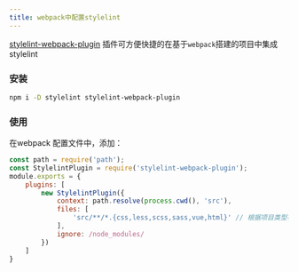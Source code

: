 ```yaml
---
title: webpack中配置stylelint
---
```


[stylelint-webpack-plugin](https://www.npmjs.com/package/stylelint-webpack-plugin) 插件可方便快捷的在基于`webpack`搭建的项目中集成 stylelint

### 安装
``` sh
npm i -D stylelint stylelint-webpack-plugin
```

### 使用

在webpack 配置文件中，添加：
``` js
const path = require('path');
const StylelintPlugin = require('stylelint-webpack-plugin');
module.exports = {
    plugins: [
        new StylelintPlugin({
            context: path.resolve(process.cwd(), 'src'),
            files: [
                'src/**/*.{css,less,scss,sass,vue,html}' // 根据项目类型补充校验的文件后缀
            ],
            ignore: /node_modules/
        })
    ]
}
```
